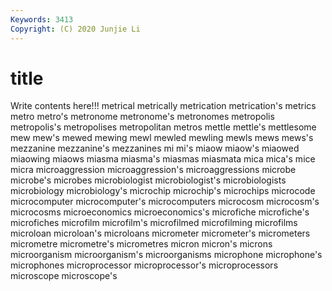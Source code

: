 ```yaml
---
Keywords: 3413
Copyright: (C) 2020 Junjie Li
---
```


# title

Write contents here!!!
metrical 
metrically 
metrication 
metrication's
metrics 
metro 
metro's 
metronome 
metronome's 
metronomes 
metropolis 
metropolis's 
metropolises 
metropolitan
metros 
mettle 
mettle's 
mettlesome 
mew 
mew's 
mewed 
mewing 
mewl 
mewled
mewling 
mewls 
mews 
mews's 
mezzanine 
mezzanine's 
mezzanines 
mi 
mi's 
miaow
miaow's 
miaowed 
miaowing 
miaows 
miasma 
miasma's 
miasmas 
miasmata 
mica 
mica's
mice 
micra 
microaggression 
microaggression's 
microaggressions 
microbe 
microbe's 
microbes 
microbiologist 
microbiologist's
microbiologists 
microbiology 
microbiology's 
microchip 
microchip's 
microchips 
microcode 
microcomputer 
microcomputer's 
microcomputers
microcosm 
microcosm's 
microcosms 
microeconomics 
microeconomics's 
microfiche 
microfiche's 
microfiches 
microfilm 
microfilm's
microfilmed 
microfilming 
microfilms 
microloan 
microloan's 
microloans 
micrometer 
micrometer's 
micrometers 
micrometre
micrometre's 
micrometres 
micron 
micron's 
microns 
microorganism 
microorganism's 
microorganisms 
microphone 
microphone's
microphones 
microprocessor 
microprocessor's 
microprocessors 
microscope 
microscope's 

